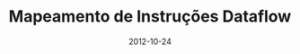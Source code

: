 ---
title: "Mapeamento de Instruções Dataflow"
collection: publications
permalink: /publication/2012-10-24-dataflow-wamca
excerpt: 'This paper is about my master thesis. We proposed SCC-map, an instruction/task [scheduling algorithm](https://en.wikipedia.org/wiki/Scheduling_(computing)) based on [Strongly Connected Components (SCC)](https://en.wikipedia.org/wiki/Strongly_connected_component) for [Dataflow](https://en.wikipedia.org/wiki/Dataflow) architectures.'
date: 2012-10-24
venue: 'Workshop on Applications for Multi-Core Architecture'
paperurl: 'http://academicpages.github.io/files/dataflow-wamca.pdf'
citation: 'Sardinha, A., Alves, T. A., Marzulo, L. A., França, F. M., Barbosa, V. C., & Costa, V. S. (2012, October). Scheduling cyclic task graphs with SCC-map. <i>In Applications for Multi-Core Architectures (WAMCA), 2012 Third Workshop on (pp. 54-59). IEEE</i>.'
---